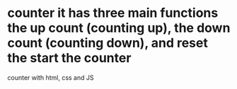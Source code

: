 # counter it has three main functions the up count (counting up), the down count (counting down), and reset the start the counter
counter with html, css and JS
